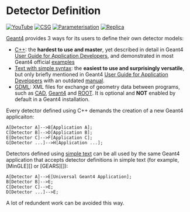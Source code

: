 # Detector Definition

[![YouTube](https://img.shields.io/badge/You-Tube-red?style=flat)](https://www.youtube.com/playlist?list=PLw3G-vTgPrdBxXZo1UpOD_xVFSgM3hLn-)
[![CSG](https://img.shields.io/badge/CSG-Solids-blue?style=flat)](CSG)
[![Parameterisation](https://img.shields.io/badge/Parameterized-Placement-magenta?style=flat)](parameterisation)
[![Replica](https://img.shields.io/badge/Replicated-Placement-yellow?style=flat)](replica)

[Geant4][] provides 3 ways for its users to define their own detector models:

- [C++][]: the **hardest to use and master**, yet described in detail in Geant4 [User Guide for Application Developers][guide], and demonstrated in most Geant4 official [examples][]
- [Text with simple syntax][tg]: the **easiest to use and surprisingly versatile**, but only briefly mentioned in Geant4 [User Guide for Application Developers][guide] with an outdated [manual][].
- [GDML][]: XML files for exchange of geometry data between programs, such as [CAD][], [Geant4][] and [ROOT][]. It is optional and **NOT** enabled by default in a Geant4 installation.

Every detector defined using C++ demands the creation of a new Geant4 applicaiton:

```mermaid
A[Detector A]-->B[Application A];
C[Detector B]-->D[Application B];
E[Detector C]-->F[Application C];
G[Detector ...]-->H[Application ...];
```

Detectors defined using [simple text][tg] can be all used by the same Geant4 application that accepts detector definitions in simple text (for example, [MinGLE][] or [GEARS][]):

```mermaid
A[Detector A]-->E[Universal Geant4 Application];
B[Detector B]-->E;
C[Detector C]-->E;
D[Detector ...]-->E;
```

A lot of redundent work can be avoided this way.

[Geant4]: https://physino.xyz/geant4
[C++]: https://geant4-userdoc.web.cern.ch/UsersGuides/ForApplicationDeveloper/html/Detector/Geometry/geomSolids.html
[guide]: https://geant4-userdoc.web.cern.ch/UsersGuides/ForApplicationDeveloper/html/index.html
[examples]: https://geant4-userdoc.web.cern.ch/UsersGuides/ForApplicationDeveloper/html/Examples/examples.html
[tg]: https://geant4-userdoc.web.cern.ch/UsersGuides/ForApplicationDeveloper/html/Detector/Geometry/geomASCII.html
[manual]: https://cern.ch/geant4/collaboration/working_groups/persistency/docs/textgeom.pdf
[CAD]: http://cad-gdml.in2p3.fr
[GDML]: https://geant4-userdoc.web.cern.ch/UsersGuides/ForApplicationDeveloper/html/Detector/Geometry/geomXML.html
[ROOT]: https://root.cern/doc/master/group__Geometry__gdml.html
